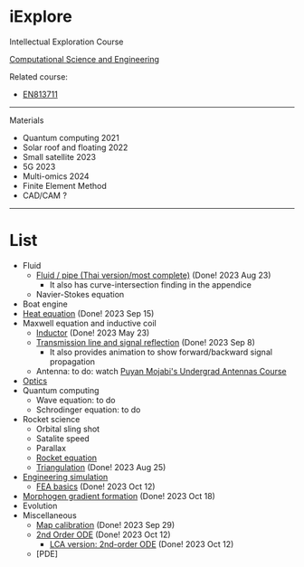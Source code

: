 # iExplore
Intellectual Exploration Course

[Computational Science and Engineering](https://github.com/tatpongkatanyukul/iExplore/tree/main/CSE)

Related course:
* [EN813711](https://github.com/tatpongkatanyukul/iExplore/blob/main/EN813711Optimization/readme.md)

---

Materials
* Quantum computing 2021
* Solar roof and floating 2022
* Small satellite 2023
* 5G 2023
* Multi-omics 2024
* Finite Element Method
* CAD/CAM ?

---

# List

* Fluid
  * [Fluid / pipe (Thai version/most complete)](https://colab.research.google.com/drive/1CSfoOS8UgC1YjZ7Zuv1RymNFU_sbocnD#scrollTo=bh1xpNdyyZYB) (Done! 2023 Aug 23)
    * It also has curve-intersection finding in the appendice
  * Navier-Stokes equation  
* Boat engine
* [Heat equation](https://colab.research.google.com/drive/1phUhfuoooLTa8zM4aJV5uHZHTWk2TWAQ) (Done! 2023 Sep 15)
* Maxwell equation and inductive coil
  * [Inductor](https://github.com/tatpongkatanyukul/iExplore/blob/main/Antenna/VisualizeBSolenoidV5.ipynb) (Done! 2023 May 23)
  * [Transmission line and signal reflection](https://colab.research.google.com/drive/1tT_3uWuWtqXi6LPXKdC4R8GqgBG4vCJD#scrollTo=KGAONnDN1niH) (Done! 2023 Sep 8)
    * It also provides animation to show forward/backward signal propagation 
  * Antenna: to do: watch [Puyan Mojabi's Undergrad Antennas Course](https://www.youtube.com/watch?v=GfgaJcir2XE&t=930s)
* [Optics](https://en.wikipedia.org/wiki/Optics)
* Quantum computing
  * Wave equation: to do
  * Schrodinger equation: to do
* Rocket science
  * Orbital sling shot
  * Satalite speed
  * Parallax
  * [Rocket equation](https://en.wikipedia.org/wiki/Tsiolkovsky_rocket_equation)
  * [Triangulation](https://github.com/tatpongkatanyukul/iExplore/blob/main/TriangulationV1.ipynb) (Done! 2023 Aug 25)
* [Engineering simulation](https://github.com/tatpongkatanyukul/iExplore/blob/main/Simulation/readme.md)
  * [FEA basics](https://github.com/tatpongkatanyukul/iExplore/blob/main/Simulation/FEA_1DHeatV3b.ipynb) (Done! 2023 Oct 12) 
* [Morphogen gradient formation](https://github.com/tatpongkatanyukul/iExplore/blob/main/Y2023/Morphogen1D.ipynb) (Done! 2023 Oct 18)
* Evolution
* Miscellaneous
  * [Map calibration](https://colab.research.google.com/drive/17ij4qIw7TQ1AOpA3jWJjy7eTn0LK8YDw#scrollTo=Rpdc-hJX1OXG) (Done! 2023 Sep 29)
  * [2nd Order ODE](https://github.com/tatpongkatanyukul/iExplore/blob/main/Y2023/SecondOrderODELesson1v2.ipynb) (Done! 2023 Oct 12)
    * [LCA version: 2nd-order ODE](https://github.com/tatpongkatanyukul/iExplore/blob/main/Y2023/LCA_SecondOrderODEv1.ipynb) (Done! 2023 Oct 12)
  * [PDE]

